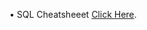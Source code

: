 • SQL Cheatsheeet [Click Here](https://drive.google.com/file/d/1gvR5KLJRcvwekvt9ZcEZqklE_KXrA8Nd/view?usp=sharing).
